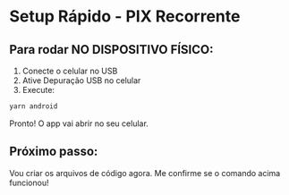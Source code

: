 # Setup Rápido - PIX Recorrente

## Para rodar NO DISPOSITIVO FÍSICO:

1. Conecte o celular no USB
2. Ative Depuração USB no celular
3. Execute:

```bash
yarn android
```

Pronto! O app vai abrir no seu celular.

## Próximo passo:

Vou criar os arquivos de código agora. Me confirme se o comando acima funcionou!
